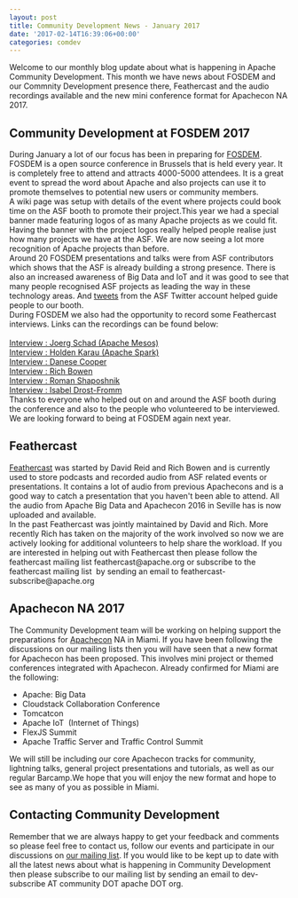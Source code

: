 ```yaml
---
layout: post
title: Community Development News - January 2017
date: '2017-02-14T16:39:06+00:00'
categories: comdev
---
```

Welcome to our monthly blog update about what is happening in Apache Community Development. This month we have news about FOSDEM and our Commnity Development presence there, Feathercast and the audio recordings available and the new mini conference format for Apachecon NA 2017.  <br /> 
  <h2>Community Development at FOSDEM 2017</h2> During January a lot of our focus has been in preparing for <a href="https://fosdem.org/2017/">FOSDEM</a>. FOSDEM is a open source conference in Brussels that is held every year. It is completely free to attend and attracts 4000-5000 attendees. It is a great event to spread the word about Apache and also projects can use it to promote themselves to potential new users or community members.<br /> 
A wiki page was setup with details of the event where projects could book time on the ASF booth to promote their project.This year we had a special banner made featuring logos of as many Apache projects as we could fit. Having the banner with the project logos really helped people realise just how many projects we have at the ASF. We are now seeing a lot more recognition of Apache projects than before.<br /> 
Around 20 FOSDEM presentations and talks were from ASF contributors which shows that the ASF is already building a strong presence. There is also an increased awareness of Big Data and IoT and it was good to see that many people recognised ASF projects as leading the way in these technology areas. And <a href="https://twitter.com/TheASF/status/828031760810270720">tweets</a> from the ASF Twitter account helped guide people to our booth. <br />
During FOSDEM we also had the opportunity to record some Feathercast interviews. Links can the recordings can be found below: <br /><br /> <a href="https://s.apache.org/89GS">Interview : Joerg Schad (Apache Mesos)</a> <br /> <a href="https://s.apache.org/mORk">Interview : Holden Karau (Apache Spark)</a> <br /> <a href="https://s.apache.org/zNRf">Interview : Danese Cooper</a> <br /> <a href="https://s.apache.org/i9cJ">Interview : Rich Bowen </a> <br /> <a href="https://s.apache.org/mS4I">Interview : Roman Shaposhnik </a> <br /> <a href="https://s.apache.org/eB0z">Interview : Isabel Drost-Fromm </a> <br />
Thanks to everyone who helped out on and around the ASF booth during the conference and also to the people who volunteered to be interviewed. We are looking forward to being at FOSDEM again next year.

  <h2>Feathercast</h2> <a href="https://feathercast.apache.org/">Feathercast</a> was started by David Reid and Rich Bowen and is currently used to store podcasts and recorded audio from ASF related events or presentations. It contains a lot of audio from previous Apachecons and is a good way to catch a presentation that you haven't been able to attend. All the audio from Apache Big Data and Apachecon 2016 in Seville has is now uploaded and available.<br /> 
 In the past Feathercast was jointly maintained by David and Rich. More recently Rich has taken on the majority of the work involved so now we are actively looking for additional volunteers to help share the workload. If you are interested in helping out with Feathercast then please follow the feathercast mailing list feathercast@apache.org or subscribe to the feathercast mailing list&nbsp; by sending an email to feathercast-subscribe@apache.org        

  <h2>Apachecon NA 2017</h2> The Community Development team will be working on helping support the preparations for <a href="https://apachecon.com/">Apachecon</a> NA in Miami. If you have been following the discussions on our mailing lists then you will have seen that a new format for Apachecon has been proposed. This involves mini project or themed conferences integrated with Apachecon. Already confirmed for Miami are the following:<br /> 
  <ul> 
    <li>Apache: Big Data </li> 
    <li>Cloudstack Collaboration Conference</li> 
    <li> Tomcatcon</li> 
    <li>Apache IoT&nbsp; (Internet of Things)</li> 
    <li>FlexJS Summit</li> 
    <li>Apache Traffic Server and Traffic Control Summit</li> 
  </ul>
We will still be including our core Apachecon tracks for community, lightning talks, general project presentations and tutorials, as well as our regular Barcamp.We hope that you will enjoy the new format and hope to see as many of you as possible in Miami.       

  <h2>Contacting Community Development</h2> Remember that we are always happy to get your feedback and comments so please feel free to contact us, follow our events and participate in our discussions on <a href="https://s.apache.org/qdrd">our mailing list</a>. If you would like to be kept up to date with all the latest news about what is happening in Community Development then please subscribe to our mailing list by sending an email to dev-subscribe AT community DOT apache DOT org.
